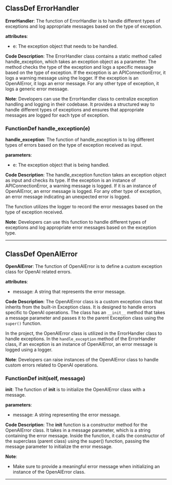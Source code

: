 ## ClassDef ErrorHandler
**ErrorHandler**: The function of ErrorHandler is to handle different types of exceptions and log appropriate messages based on the type of exception.

**attributes**:
- e: The exception object that needs to be handled.

**Code Description**:
The ErrorHandler class contains a static method called handle_exception, which takes an exception object as a parameter. The method checks the type of the exception and logs a specific message based on the type of exception. If the exception is an APIConnectionError, it logs a warning message using the logger. If the exception is an OpenAIError, it logs an error message. For any other type of exception, it logs a generic error message.

**Note**:
Developers can use the ErrorHandler class to centralize exception handling and logging in their codebase. It provides a structured way to handle different types of exceptions and ensures that appropriate messages are logged for each type of exception.
### FunctionDef handle_exception(e)
**handle_exception**: The function of handle_exception is to log different types of errors based on the type of exception received as input.

**parameters**:
- e: The exception object that is being handled.

**Code Description**:
The handle_exception function takes an exception object as input and checks its type. If the exception is an instance of APIConnectionError, a warning message is logged. If it is an instance of OpenAIError, an error message is logged. For any other type of exception, an error message indicating an unexpected error is logged.

The function utilizes the logger to record the error messages based on the type of exception received.

**Note**:
Developers can use this function to handle different types of exceptions and log appropriate error messages based on the exception type.
***
## ClassDef OpenAIError
**OpenAIError**: The function of OpenAIError is to define a custom exception class for OpenAI related errors.

**attributes**:
- message: A string that represents the error message.

**Code Description**:
The OpenAIError class is a custom exception class that inherits from the built-in Exception class. It is designed to handle errors specific to OpenAI operations. The class has an `__init__` method that takes a message parameter and passes it to the parent Exception class using the `super()` function.

In the project, the OpenAIError class is utilized in the ErrorHandler class to handle exceptions. In the `handle_exception` method of the ErrorHandler class, if an exception is an instance of OpenAIError, an error message is logged using a logger.

**Note**:
Developers can raise instances of the OpenAIError class to handle custom errors related to OpenAI operations.
### FunctionDef __init__(self, message)
**__init__**: The function of __init__ is to initialize the OpenAIError class with a message.

**parameters**:
- message: A string representing the error message.

**Code Description**:
The __init__ function is a constructor method for the OpenAIError class. It takes in a message parameter, which is a string containing the error message. Inside the function, it calls the constructor of the superclass (parent class) using the super() function, passing the message parameter to initialize the error message.

**Note**:
- Make sure to provide a meaningful error message when initializing an instance of the OpenAIError class.
***
